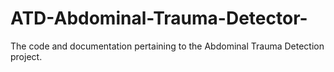 # ATD-Abdominal-Trauma-Detector-
 The code and documentation pertaining to the Abdominal Trauma Detection project.
